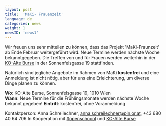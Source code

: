 ```yaml
---
layout: post
title:  'MaKi- Frauenzeit'
language: de
categories: news
weight: 1
newsID: 'news1'
---
```


Wir freuen uns sehr mitteilen zu können, dass das Projekt 'MaKi-Fraunzeit' ab Ende Februar weitergeführt wird. Neue Termine werden nächste Woche bekanntgegeben. Die Treffen von und für Frauen werden weiterhin in der [KO-Alte Burse](http://ko-alteburse.at/) in der Sonnenfelsgasse 19 stattfinden.

Natürlich sind jegliche Angebote im Rahmen von MaKi **kostenfrei** und eine Anmeldung ist nicht nötig, aber für uns eine Erleichterung, um diverse Dinge planen zu können.


**Wo**: KO-Alte Burse, Sonnenfelsgasse 19, 1010 Wien  
**Wann**: Neue Termine für die Frühlingsmonate werden nächste Woche bekannt gegeben!
**Eintritt**: kostenfrei, ohne Voranmeldung

Kontaktperson: Anna Schreilechner, anna.schreilechner@pin.or.at, +43 680 40 64 706
In Kooperation mit [#openschoool](http://www.openschoool.org) und [KO-Alte Burse](http://www.ko-alteburse.at)
